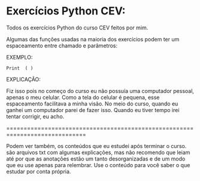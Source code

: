 # Exercícios Python CEV:
 
Todos os exercícios Python do curso CEV feitos por mim. 

Algumas das funções usadas na maioria dos exercícios podem ter um espaceamento entre chamado e parâmetros:

EXEMPLO:

    Print  ( )


EXPLICAÇÃO:

Fiz isso pois no começo do curso eu não possuía uma computador pessoal, apenas o meu celular. 
Como a tela do celular é pequena,  esse espaceamento facilitava a minha visão. 
No meio do curso, quando eu ganhei um computador parei de fazer isso. 
Quando eu tiver tempo irei tentar corrigir, eu acho.


=============================================================================


Podem ver também, os conteúdos que eu estudei após terminar o curso. são arquivos txt com algumas explicações,  mas não recomendo que leiam até por que as anotações estão um tanto desorganizadas e de um modo que eu use apenas para relembrar. Use o conteúdo para você saber o que estudar por conta própria.
